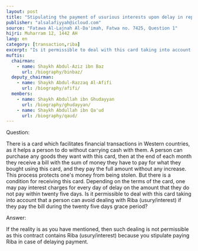 ```yaml
---
layout: post
title: "Stipulating the payment of usurious interests upon delay in repaying the financial card"
publisher: "alsalafiyyah@icloud.com"
source: "Fatawa Al-Lajnah Al-Da'imah, Fatwa no. 7425, Question 1"
hijri: Muharram 12, 1442 AH
lang: en
category: [transaction,riba]
excerpt: "Is it permissible to deal with this card taking into account that a person can avoid dealing with Riba (usury/interest) if they pay the bill during the twenty five days grace period?"
muftis:
  chairman: 
    - name: Shaykh Abdul-Aziz ibn Baz
      url: /biography/binbaz/
  deputy_chairman:
    - name: Shaykh Abdul-Razzaq Al-Afifi
      url: /biography/afifi/
  members: 
    - name: Shaykh Abdullah ibn Ghudayyan
      url: /biography/ghudayyan/
    - name: Shaykh Abdullah ibn Qa'ud
      url: /biography/qaud/
---
```


Question:

There is a card which facilitates financial transactions in Western countries, as it helps a person to do without carrying cash with them. A person can purchase any goods they want with this card, then at the end of each month they receive a bill with the sum of money they have to pay for what they bought using this card, and they pay the full amount without any increase. This process protects one's money from being stolen. But there is a condition for receiving this card. Depending on the terms of the card, one may pay interest charges for every day of delay on the amount that they do not pay within twenty five days. Is it permissible to deal with this card taking into account that a person can avoid dealing with Riba (usury/interest) if they pay the bill during the twenty five days grace period?

Answer:

If the reality is as you have mentioned, then such dealing is not permissible as this contract contains Riba (usury/interest) because you stipulate paying Riba in case of delaying payment.
